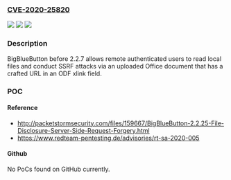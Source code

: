 ### [CVE-2020-25820](https://cve.mitre.org/cgi-bin/cvename.cgi?name=CVE-2020-25820)
![](https://img.shields.io/static/v1?label=Product&message=n%2Fa&color=blue)
![](https://img.shields.io/static/v1?label=Version&message=n%2Fa&color=blue)
![](https://img.shields.io/static/v1?label=Vulnerability&message=n%2Fa&color=brighgreen)

### Description

BigBlueButton before 2.2.7 allows remote authenticated users to read local files and conduct SSRF attacks via an uploaded Office document that has a crafted URL in an ODF xlink field.

### POC

#### Reference
- http://packetstormsecurity.com/files/159667/BigBlueButton-2.2.25-File-Disclosure-Server-Side-Request-Forgery.html
- https://www.redteam-pentesting.de/advisories/rt-sa-2020-005

#### Github
No PoCs found on GitHub currently.

